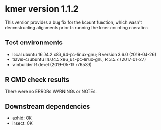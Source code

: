 # kmer version 1.1.2

This version provides a bug fix for the kcount function, which wasn't deconstructing
alignments prior to running the kmer counting operation

## Test environments

 * local ubuntu 16.04.2 x86_64-pc-linux-gnu; R version 3.6.0 (2019-04-26)
 * travis-ci ubuntu 14.04.5 x86_64-pc-linux-gnu; R 3.5.2 (2017-01-27)
 * winbuilder R devel  (2019-05-19 r76539)

## R CMD check results

There were no ERRORs WARNINGs or NOTEs.

## Downstream dependencies

- aphid:  OK
- insect: OK


